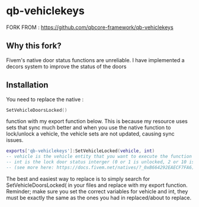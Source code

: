# qb-vehiclekeys

FORK FROM : https://github.com/qbcore-framework/qb-vehiclekeys

## Why this fork?
Fivem's native door status functions are unreliable.
I have implemented a decors system to improve the status of the doors

## Installation
You need to replace the native :

```lua 
SetVehicleDoorsLocked() 
```
function with my export function below. 
This is because my resource uses sets that sync much better and when you use the native function to lock/unlock a vehicle, the vehicle sets are not updated, causing sync issues. 

```lua
exports['qb-vehiclekeys']:SetVehicleLocked(vehicle, int)
-- vehicle is the vehicle entity that you want to execute the function on.
-- int is the lock door status interger (0 or 1 is unlocked, 2 or 10 is locked)
-- (see more here: https://docs.fivem.net/natives/?_0xB664292EAECF7FA6)
```

The best and easiest way to replace is to simply search for SetVehicleDoorsLocked( in your files and replace with my export function.
Reminder; make sure you set the correct variables for vehicle and int, they must be exactly the same as the ones you had in replaced/about to replace.
